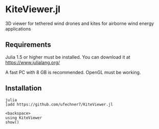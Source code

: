 # KiteViewer.jl
3D viewer for tethered wind drones and kites for airborne wind energy applications

## Requirements

Julia 1.5 or higher must be installed. You can download it at https://www.julialang.org/

A fast PC with 8 GB is recommended.
OpenGL must be working.

## Installation

```
julia
]add https://github.com/ufechner7/KiteViewer.jl

<backspace>
using KiteViewer
show()
```
